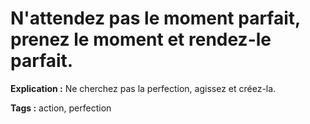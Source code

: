 # N'attendez pas le moment parfait, prenez le moment et rendez-le parfait.

**Explication :** Ne cherchez pas la perfection, agissez et créez-la.

**Tags :** action, perfection
